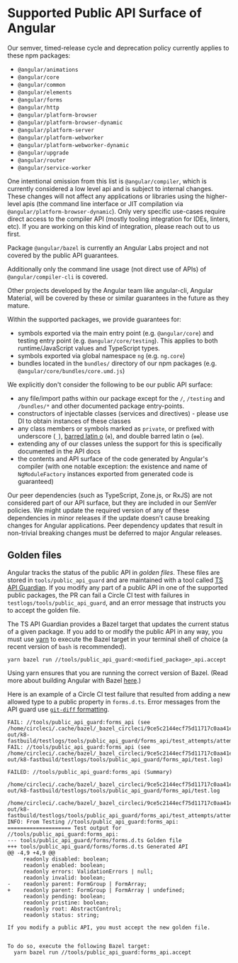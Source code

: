 # Supported Public API Surface of Angular

Our semver, timed-release cycle and deprecation policy currently applies to these npm packages:

- `@angular/animations`
- `@angular/core`
- `@angular/common`
- `@angular/elements`
- `@angular/forms`
- `@angular/http`
- `@angular/platform-browser`
- `@angular/platform-browser-dynamic`
- `@angular/platform-server`
- `@angular/platform-webworker`
- `@angular/platform-webworker-dynamic`
- `@angular/upgrade`
- `@angular/router`
- `@angular/service-worker`


One intentional omission from this list is `@angular/compiler`, which is currently considered a low level api and is subject to internal changes. These changes will not affect any applications or libraries using the higher-level apis (the command line interface or JIT compilation via `@angular/platform-browser-dynamic`). Only very specific use-cases require direct access to the compiler API (mostly tooling integration for IDEs, linters, etc). If you are working on this kind of integration, please reach out to us first.

Package `@angular/bazel` is currently an Angular Labs project and not covered by the public API guarantees.

Additionally only the command line usage (not direct use of APIs) of `@angular/compiler-cli` is covered.

Other projects developed by the Angular team like angular-cli, Angular Material, will be covered by these or similar guarantees in the future as they mature.

Within the supported packages, we provide guarantees for:

- symbols exported via the main entry point (e.g. `@angular/core`) and testing entry point (e.g. `@angular/core/testing`). This applies to both runtime/JavaScript values and TypeScript types.
- symbols exported via global namespace `ng` (e.g. `ng.core`)
- bundles located in the `bundles/` directory of our npm packages (e.g. `@angular/core/bundles/core.umd.js`)


We explicitly don't consider the following to be our public API surface:

- any file/import paths within our package except for the `/`, `/testing` and `/bundles/*` and other documented package entry-points.
- constructors of injectable classes (services and directives) - please use DI to obtain instances of these classes
- any class members or symbols marked as `private`, or prefixed with underscore (`_`), [barred latin o](https://en.wikipedia.org/wiki/%C6%9F) (`ɵ`), and  double barred latin o (`ɵɵ`).
- extending any of our classes unless the support for this is specifically documented in the API docs
- the contents and API surface of the code generated by Angular's compiler (with one notable exception: the existence and name of `NgModuleFactory` instances exported from generated code is guaranteed)


Our peer dependencies (such as TypeScript, Zone.js, or RxJS) are not considered part of our API surface, but they are included in our SemVer policies. We might update the required version of any of these dependencies in minor releases if the update doesn't cause breaking changes for Angular applications. Peer dependency updates that result in non-trivial breaking changes must be deferred to major Angular releases.

<a name="golden-files"></a>

## Golden files

Angular tracks the status of the public API in *golden files*. These files are stored in `tools/public_api_guard` and are maintained with a tool called [TS API Guardian](https://www.npmjs.com/package/ts-api-guardian). If you modify any part of a public API in one of the supported public packages, the PR can fail a Circle CI test with failures in `testlogs/tools/public_api_guard`, and an error message that instructs you to accept the golden file.

The TS API Guardian provides a Bazel target that updates the current status of a given package. If you add to or modify the public API in any way, you must use [yarn](https://yarnpkg.com/) to execute the Bazel target in your terminal shell of choice (a recent version of `bash` is recommended). 

```shell
yarn bazel run //tools/public_api_guard:<modified_package>_api.accept
```

Using yarn ensures that you are running the correct version of Bazel.
(Read more about building Angular with Bazel [here](./BAZEL.md).)

Here is an example of a Circle CI test failure that resulted from adding a new allowed type to a public property in `forms.d.ts`. Error messages from the API guard use [`git-diff` formatting](https://git-scm.com/docs/git-diff#_combined_diff_format).

```
FAIL: //tools/public_api_guard:forms_api (see /home/circleci/.cache/bazel/_bazel_circleci/9ce5c2144ecf75d11717c0aa41e45a8d/execroot/angular/bazel-out/k8-fastbuild/testlogs/tools/public_api_guard/forms_api/test_attempts/attempt_1.log)
FAIL: //tools/public_api_guard:forms_api (see /home/circleci/.cache/bazel/_bazel_circleci/9ce5c2144ecf75d11717c0aa41e45a8d/execroot/angular/bazel-out/k8-fastbuild/testlogs/tools/public_api_guard/forms_api/test.log)

FAILED: //tools/public_api_guard:forms_api (Summary)
      /home/circleci/.cache/bazel/_bazel_circleci/9ce5c2144ecf75d11717c0aa41e45a8d/execroot/angular/bazel-out/k8-fastbuild/testlogs/tools/public_api_guard/forms_api/test.log
      /home/circleci/.cache/bazel/_bazel_circleci/9ce5c2144ecf75d11717c0aa41e45a8d/execroot/angular/bazel-out/k8-fastbuild/testlogs/tools/public_api_guard/forms_api/test_attempts/attempt_1.log
INFO: From Testing //tools/public_api_guard:forms_api:
==================== Test output for //tools/public_api_guard:forms_api:
--- tools/public_api_guard/forms/forms.d.ts	Golden file
+++ tools/public_api_guard/forms/forms.d.ts	Generated API
@@ -4,9 +4,9 @@
     readonly disabled: boolean;
     readonly enabled: boolean;
     readonly errors: ValidationErrors | null;
     readonly invalid: boolean;
-    readonly parent: FormGroup | FormArray;
+    readonly parent: FormGroup | FormArray | undefined;
     readonly pending: boolean;
     readonly pristine: boolean;
     readonly root: AbstractControl;
     readonly status: string;

If you modify a public API, you must accept the new golden file.


To do so, execute the following Bazel target:
  yarn bazel run //tools/public_api_guard:forms_api.accept
```
